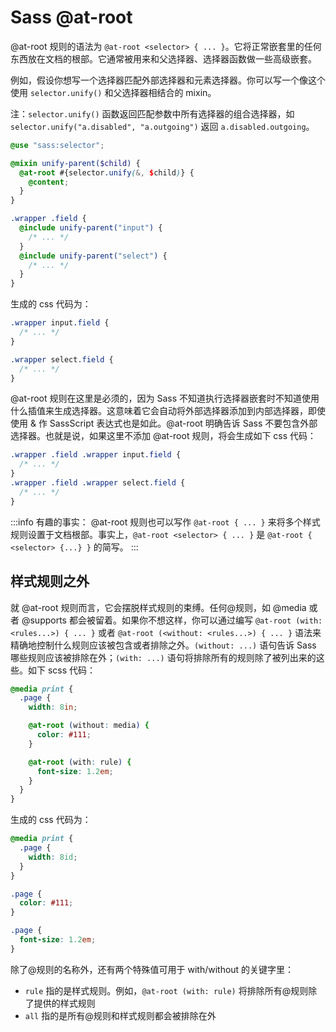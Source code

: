 # Sass @at-root

@at-root 规则的语法为 `@at-root <selector> { ... }`。它将正常嵌套里的任何东西放在文档的根部。它通常被用来和父选择器、选择器函数做一些高级嵌套。

例如，假设你想写一个选择器匹配外部选择器和元素选择器。你可以写一个像这个使用 `selector.unify()` 和父选择器相结合的 mixin。

注：`selector.unify()` 函数返回匹配参数中所有选择器的组合选择器，如 `selector.unify("a.disabled", "a.outgoing")` 返回 `a.disabled.outgoing`。

```scss
@use "sass:selector";

@mixin unify-parent($child) {
  @at-root #{selector.unify(&, $child)} {
    @content;
  }
}

.wrapper .field {
  @include unify-parent("input") {
    /* ... */
  }
  @include unify-parent("select") {
    /* ... */
  }
}
```

生成的 css 代码为：

```css
.wrapper input.field {
  /* ... */
}

.wrapper select.field {
  /* ... */
}
```

@at-root 规则在这里是必须的，因为 Sass 不知道执行选择器嵌套时不知道使用什么插值来生成选择器。这意味着它会自动将外部选择器添加到内部选择器，即使使用 & 作 SassScript 表达式也是如此。@at-root 明确告诉 Sass 不要包含外部选择器。也就是说，如果这里不添加 @at-root 规则，将会生成如下 css 代码：

```css
.wrapper .field .wrapper input.field {
  /* ... */
}
.wrapper .field .wrapper select.field {
  /* ... */
}
```

:::info 有趣的事实：
@at-root 规则也可以写作 `@at-root { ... }` 来将多个样式规则设置于文档根部。事实上，`@at-root <selector> { ... }` 是 `@at-root { <selector> {...} }` 的简写。
:::

## 样式规则之外

就 @at-root 规则而言，它会摆脱样式规则的束缚。任何@规则，如 @media 或者 @supports 都会被留着。如果你不想这样，你可以通过编写 `@at-root (with: <rules...>) { ... }` 或者 `@at-root (<without: <rules...>) { ... }` 语法来精确地控制什么规则应该被包含或者排除之外。`(without: ...)` 语句告诉 Sass 哪些规则应该被排除在外；`(with: ...)` 语句将排除所有的规则除了被列出来的这些。如下 scss 代码：

```scss
@media print {
  .page {
    width: 8in;

    @at-root (without: media) {
      color: #111;
    }

    @at-root (with: rule) {
      font-size: 1.2em;
    }
  }
}
```

生成的 css 代码为：

```css
@media print {
  .page {
    width: 8id;
  }
}

.page {
  color: #111;
}

.page {
  font-size: 1.2em;
}
```

除了@规则的名称外，还有两个特殊值可用于 with/without 的关键字里：

- `rule` 指的是样式规则。例如，`@at-root (with: rule)` 将排除所有@规则除了提供的样式规则
- `all` 指的是所有@规则和样式规则都会被排除在外
